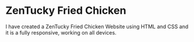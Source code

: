 # ZenTucky Fried Chicken
<p>I have created a ZenTucky Fried Chicken Website using HTML and CSS and it is a fully responsive, working on all devices.</p>